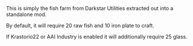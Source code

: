 This is simply the fish farm from Darkstar Utilities extracted out into a standalone mod.

By default, it will require 20 raw fish and 10 iron plate to craft.

If Krastorio22 or AAI Industry is enabled it will additionally require 25 glass.
